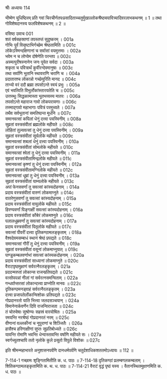 श्रीः
अध्यायः 114

भीष्मेण युधिष्ठिरम् प्रति गवां चिरचीर्णतपःप्रसादिताच्चतुर्मुखाल्लोकश्रैष्ठ्यपावित्र्यादिवरलाभकथनम् ॥ 1 ॥ तथा गोविशेषदानस्य फलविशेषकथनम् ॥ 2 ॥

वसिष्ठ उवाच 	001  
शतं वर्षसहस्राणां तपस्तप्तं सुदुष्करम् ।	001a  
गोभिः पूर्वं विसृष्टाभिर्गच्छेम श्रेष्ठतामिति ॥	001c  
लोकेऽस्मिन्दक्षिणानां च सर्वासां वयमुत्तमाः ।	002a  
भवेम न च लोप्येम दोषेणेति परन्तप ॥	002c  
अस्मत्पुरीषस्नानेन जनः पूयेत सर्वदा ।	003a  
शकृता च पवित्रार्थं कुर्वीरन्देवमानुषाः ॥	003c  
तथा सर्वाणि भूतानि स्थावराणि चराणि च ।	004a  
प्रदातारश्च लोकान्नो गच्छेयुरिति मानद ॥	004c  
ताभ्यो वरं ददौ ब्रह्मा तपसोऽन्ते स्वयं प्रभुः ।	005a  
एवं भवत्विति विभुर्लोकांस्तारयतेति च ॥	005c  
उत्तस्थुः सिद्धकामास्ता भूतभव्यस्य मातरः ।	006a  
तपसोऽन्ते महाराज गावो लोकपरायणाः ॥	006c  
तस्माद्गावो महाभागाः पवित्रं परमुच्यते ।	007a  
तथैव सर्वभूतानां समतिष्ठन्त मूर्धनि ॥	007c  
समानवत्सां कपिलां धेनुं दत्त्वा पयस्विनीम् ॥	008a  
सुव्रतां वस्त्रसंवीतां ब्रह्मलोके महीयते ॥	008c  
लोहितां तुल्यवत्सां तु धेनुं दत्त्वा पयस्विनीम् ।	009a  
सुव्रतां वस्त्रसंवीतां सूर्यलोके महीयते ॥	009c  
समानवत्सां शबलां धेनुं दत्त्वा पयस्विनीम् ।	010a  
सुव्रतां वस्त्रसंवीतां सोमलोके महीयते ॥	010c  
समानवत्सां श्वेतां तु धेनुं दत्त्वा पयस्विनीम् ।	011a  
सुव्रतां वस्त्रसंवीतामिन्द्रलोके महीयते ॥	011c  
समानवत्सां कृष्णां तु धेनुं दत्त्वा पयस्विनीम् ।	012a  
सुव्रतां वस्त्रसंवीतामग्निलोके महीयते ॥	012c  
समानवत्सां धूम्रां तु धेनुं दत्त्वा पयस्विनीम् ।	013a  
सुव्रतां वस्त्रसंवीतां याम्यलोके महीयते ॥	013c  
अपां फेनसवर्णां तु सवत्सां कांस्यदोहनाम् ।	014a  
प्रदाय वस्त्रसंवीतां वारुणं लोकमाप्नुते ॥	014c  
वातरेणुसवर्णां तु सवत्सां कांस्यदोहनाम् ।	015a  
प्रदाय वस्त्रसंवीतां वायुलोके महीयते ॥	015c  
हिरण्यवर्णां पिङ्गाक्षीं सवत्सां कांस्यदोहनाम् ।	016a  
प्रदाय वस्त्रसंवीतां कौबेरं लोकमश्नुते ॥	016c  
पलालधूम्रवर्णां तु सवत्सां कांस्यदोहनाम् ।	017a  
प्रदाय वस्त्रसंवीतां पितृलोके महीयते ॥	017c  
सवत्सां पीवरीं दत्त्वा दृतिकण्ठामलङ्कृताम् ।	018a  
वैश्वदेवमसम्बाधं स्थानं श्रेष्ठं प्रपद्यते ॥	018c  
समानवत्सां गौरीं तु धेनुं दत्त्वा पयस्विनीम् ।	019a  
सुव्रतां वस्त्रसंवीतां वसूनां लोकमाप्नुयात् ॥	019c  
पाण्डुकम्बलवर्णाभां सवत्सां कांस्यकदोहनाम् ।	020a  
प्रदाय वस्त्रसंवीतां साध्यानां लोकमाप्नुते ॥	020c  
वैराटपृष्ठमुक्षाणं सर्वरत्नैरलङ्कृतम् ।	021a  
प्रददन्मरुतां लोकान्स राजन्प्रतिपद्यते ॥	021c  
वत्सोपपन्नां नीलां गां सर्वरत्नसमन्विताम् ।	022a  
गन्धर्वाप्सरसां लोकान्दत्त्वा प्राप्नोति मानवः ॥	022c  
दृतिकण्ठमनड्वाहं सर्वरत्नैरलङ्कृतम् ।	023a  
दत्त्वा प्रजापतेर्लोकान्विशोकः प्रतिपद्यते ॥	023c  
गोप्रदानरतो याति भित्त्वा जलदसञ्चयान् ।	024a  
विमानेनार्कवर्णेन दिवि राजन्विराजता ॥	024c  
तं चोरुवेषाः सुश्रोण्यः सहस्रं वारयोषितः ।	025a  
रमयन्ति नरश्रेष्ठं गोप्रदानरतं नरम् ॥	025c  
वीणानां वल्लकीनां च नूपुराणां च शिञ्जितैः ।	026a  
हासैश्च हरिणाक्षीणां सुप्तः सुप्रतिबोध्यते ॥	026c  
यावन्ति रोमाणि भवन्ति धेन्वास्तावन्ति वर्षाणि महीयते सः ।	027a  
स्वर्गच्युतश्चापि ततो नृलोके कुले प्रसूतो विपुले विशोकः ॥ 	027c  

इति श्रीमन्महाभारते अनुशासनपर्वणि दानधर्मपर्वणि चतुर्दशाधिकशततमोऽध्यायः ॥ 112 ॥

7-114-1 गच्छामः शृङ्गितामितीति क. ध. पाठः ॥ 7-114-18 दृतिकण्ठां प्रलम्बगलकम्बलाम् । शितिकण्ठामलङ्कृतामिति क. थ. ध. पाठः ॥ 7-114-21 वैराटं वृद्धं पृष्ठं यस्य । वैतानस्थितमुक्षाणमिति क. ध. पाठः ॥
